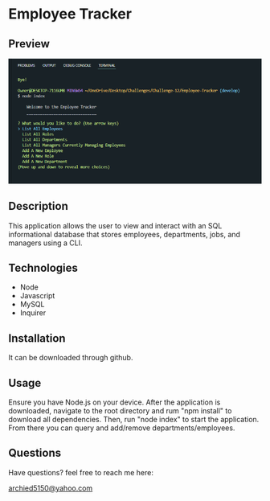 
# Employee Tracker

## Preview
![screenshot](./assets/img/Screenshot.png)

## Description
This application allows the user to view and interact with an SQL informational database that stores employees, departments, jobs, and managers using a CLI.

## Technologies
* Node
* Javascript
* MySQL
* Inquirer

## Installation
It can be downloaded through github.

## Usage
Ensure you have Node.js on your device. After the application is downloaded, navigate to the root directory and rum "npm install" to download all dependencies. Then, run "node index" to start the application. From there you can query and add/remove departments/employees.

## Questions
Have questions? feel free to reach me here:

[archied5150@yahoo.com](mailto:archied5150@yahoo.com)

